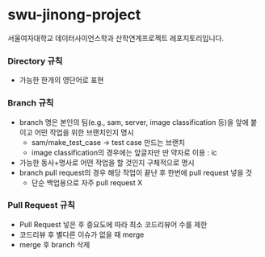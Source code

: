 # swu-jinong-project
서울여자대학교 데이터사이언스학과 산학연계프로젝트 레포지토리입니다.

### Directory 규칙
- 가능한 한개의 영단어로 표현

### Branch 규칙
- branch 명은 본인의 팀(e.g., sam, server, image classification 등)을 앞에 붙이고 어떤 작업을 위한 브랜치인지 명시
  - sam/make_test_case -> test case 만드는 브랜치
  - image classification의 경우에는 앞글자만 딴 약자로 이용 : ic
- 가능한 동사+명사로 어떤 작업을 할 것인지 구체적으로 명시
- branch pull request의 경우 해당 작업이 끝난 후 한번에 pull request 넣을 것
  - 단순 백업용으로 자주 pull request X

### Pull Request 규칙
- Pull Request 넣은 후 중요도에 따라 최소 코드리뷰어 수를 제한
- 코드리뷰 후 별다른 이슈가 없을 때 merge
- merge 후 branch 삭제
